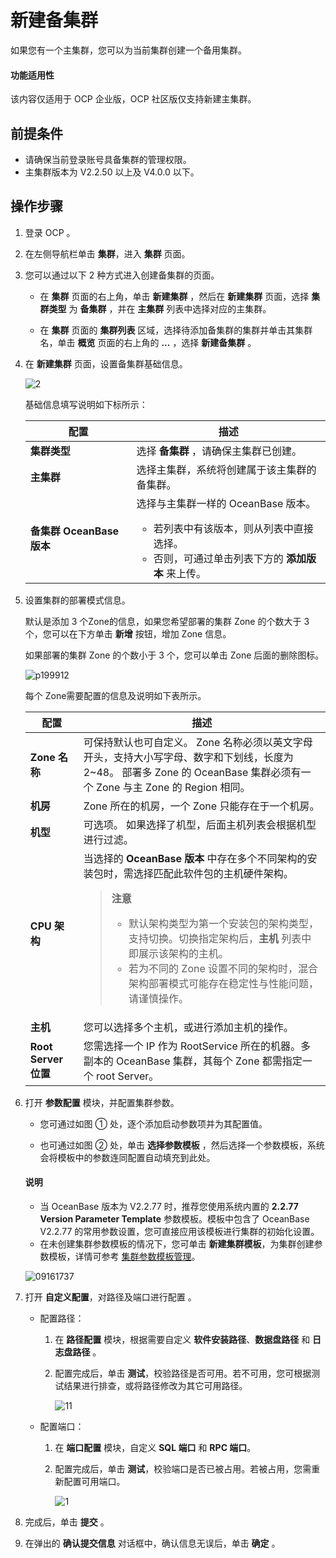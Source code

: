 # 新建备集群

如果您有一个主集群，您可以为当前集群创建一个备用集群。

<main id="notice" type='notice'>
<h4>功能适用性</h4>
<p>该内容仅适用于 OCP 企业版，OCP 社区版仅支持新建主集群。</p>
</main>

## 前提条件

* 请确保当前登录账号具备集群的管理权限。
* 主集群版本为 V2.2.50 以上及 V4.0.0 以下。

## 操作步骤

1. 登录 OCP 。

2. 在左侧导航栏单击 **集群**，进入 **集群** 页面。

3. 您可以通过以下 2 种方式进入创建备集群的页面。

   * 在 **集群** 页面的右上角，单击 **新建集群** ，然后在 **新建集群** 页面，选择 **集群类型** 为 **备集群** ，并在 **主集群** 列表中选择对应的主集群。

   * 在 **集群** 页面的 **集群列表** 区域，选择待添加备集群的集群并单击其集群名，单击 **概览** 页面的右上角的 **...** ，选择 **新建备集群** 。

4. 在 **新建集群** 页面，设置备集群基础信息。

   ![2](https://obbusiness-private.oss-cn-shanghai.aliyuncs.com/doc/img/ocp/401/Image%209.png)

   基础信息填写说明如下标所示：

     |       配置       |                                                                                         描述                                                                                          |
     |----------------|-------------------------------------------------------------------------------------------------------------------------------------------------------------------------------------|
     | **集群类型**       | 选择 **备集群** ，请确保主集群已创建。                                                                                                                                                              |
     | **主集群**        | 选择主集群，系统将创建属于该主集群的备集群。                                                                                                                                                              |
     | **备集群 OceanBase 版本**  | 选择与主集群一样的 OceanBase 版本。 <ul><li> 若列表中有该版本，则从列表中直接选择。   </li><li> 否则，可通过单击列表下方的 **添加版本** 来上传。</li> </ul>   |

5. 设置集群的部署模式信息。

   默认是添加 3 个Zone的信息，如果您希望部署的集群 Zone 的个数大于 3 个，您可以在下方单击 **新增** 按钮，增加 Zone 信息。

   如果部署的集群 Zone 的个数小于 3 个，您可以单击 Zone 后面的删除图标。

   ![p199912](https://obbusiness-private.oss-cn-shanghai.aliyuncs.com/doc/img/ocp/401/%E5%A4%87%E9%9B%86%E7%BE%A4%E9%83%A8%E7%BD%B2%E6%A8%A1%E5%BC%8F1.png)

   每个 Zone需要配置的信息及说明如下表所示。

   |   配置   |  描述   |
   |-----|-------|
   | **Zone 名称**    | 可保持默认也可自定义。 Zone 名称必须以英文字母开头，支持大小写字母、数字和下划线，长度为 2\~48。 部署多 Zone 的 OceanBase 集群必须有一个 Zone 与主 Zone 的 Region 相同。  |
   | **机房**     | Zone 所在的机房，一个 Zone 只能存在于一个机房。  |
   | **机型**    | 可选项。 如果选择了机型，后面主机列表会根据机型进行过滤。   |
   | **CPU 架构**    |  当选择的 **OceanBase 版本** 中存在多个不同架构的安装包时，需选择匹配此软件包的主机硬件架构。<blockquote>**注意**</br><ul><li>默认架构类型为第一个安装包的架构类型，支持切换。切换指定架构后，**主机** 列表中即展示该架构的主机。</li><li>若为不同的 Zone 设置不同的架构时，混合架构部署模式可能存在稳定性与性能问题，请谨慎操作。</li></blockquote> |
   | **主机**  | 您可以选择多个主机，或进行添加主机的操作。   |
   | **Root Server 位置**     | 您需选择一个 IP 作为 RootService 所在的机器。多副本的 OceanBase 集群，其每个 Zone 都需指定一个 root Server。   |

6. 打开 **参数配置** 模块，并配置集群参数。

    * 您可通过如图 ① 处，逐个添加启动参数项并为其配置值。

    * 也可通过如图 ② 处，单击 **选择参数模板** ，然后选择一个参数模板，系统会将模板中的参数连同配置自动填充到此处。

    <main id="notice" type='explain'>
    <h4>说明</h4>
    <ul>
    <li>当 OceanBase 版本为 V2.2.77 时，推荐您使用系统内置的 <strong>2.2.77 Version Parameter Template</strong> 参数模板。模板中包含了 OceanBase V2.2.77 的常用参数设置，您可直接应用该模板进行集群的初始化设置。</li>
    <li>在未创建集群参数模板的情况下，您可单击 <strong>新建集群模板</strong>，为集群创建参数模板，详情可参考 <a href="../1200.cluster-parameters-template-management.md">集群参数模板管理</a>。</li>
    </ul>
    </main>

   ![09161737](https://obbusiness-private.oss-cn-shanghai.aliyuncs.com/doc/img/ocp/401/%E5%8F%82%E6%95%B0%E8%AE%BE%E7%BD%AE1.png)

7. 打开 **自定义配置**，对路径及端口进行配置 。

   * 配置路径：
      1. 在 **路径配置** 模块，根据需要自定义 **软件安装路径**、**数据盘路径** 和 **日志盘路径** 。
      2. 配置完成后，单击 **测试**，校验路径是否可用。若不可用，您可根据测试结果进行排查，或将路径修改为其它可用路径。

         ![11](https://obbusiness-private.oss-cn-shanghai.aliyuncs.com/doc/img/ocp/401/%E9%85%8D%E7%BD%AE%E8%B7%AF%E5%BE%841.png)

   * 配置端口：
      1. 在 **端口配置** 模块，自定义 **SQL 端口** 和 **RPC 端口**。
      2. 配置完成后，单击 **测试**，校验端口是否已被占用。若被占用，您需重新配置可用端口。

         ![1](https://obbusiness-private.oss-cn-shanghai.aliyuncs.com/doc/img/ocp/401/%E7%AB%AF%E5%8F%A3%E9%85%8D%E7%BD%AE1.png)

8. 完成后，单击 **提交** 。

9. 在弹出的 **确认提交信息** 对话框中，确认信息无误后，单击 **确定** 。
